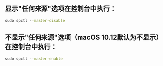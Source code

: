 ## 显示"任何来源"选项在控制台中执行：
```cmd
sudo spctl --master-disable
```
## 不显示"任何来源"选项（macOS 10.12默认为不显示）在控制台中执行：
```cmd
sudo spctl --master-enable
```